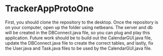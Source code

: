 # TrackerAppProtoOne
First, you should clone the repository to the desktop. Once the repository is on your computer, open up the folder using netbeans. The server and db will be created in the DBConnect.java file, so you can plug and play this application. Future work should be to build out the CalendarGUI.java file, update the DBConnect.java file to create the correct tables, and lastly, fix the User.java and Task.java files to be used by the CalendarGUI.java file.

